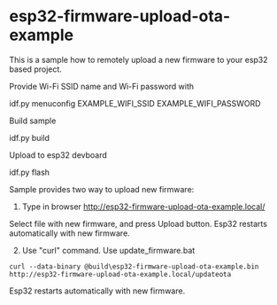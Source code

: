 # esp32-firmware-upload-ota-example

This is a sample how to remotely upload a new firmware to your esp32 based project.

Provide Wi-Fi SSID name and Wi-Fi password with

idf.py menuconfig
EXAMPLE_WIFI_SSID
EXAMPLE_WIFI_PASSWORD

Build sample

idf.py build

Upload to esp32 devboard

idf.py flash

Sample provides two way to upload new firmware:

1. Type in browser http://esp32-firmware-upload-ota-example.local/

Select file with new firmware, and press Upload button. Esp32 restarts automatically with new firmware.

2. Use "curl" command. Use update_firmware.bat

```
curl --data-binary @build\esp32-firmware-upload-ota-example.bin http://esp32-firmware-upload-ota-example.local/updateota
```
Esp32 restarts automatically with new firmware.
